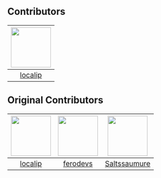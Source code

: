 ## Contributors
|<a href="https://github.com/idntknwlouis"><img src="https://avatars.githubusercontent.com/u/107615094?v=4" width="90px" height="90px"></a>|
|:-:|
|[localip](https://github.com/idntknwlouis)|

## Original Contributors
|<a href="https://github.com/localip"><img src="https://avatars.githubusercontent.com/u/98427312?v=4" width="90px" height="90px"></a>|<a href="https://github.com/ferodevs"><img src="https://avatars.githubusercontent.com/u/52982404?v=4" width="90px" height="90px"></a>|<a href="https://github.com/Saltssaumure"><img src="https://avatars.githubusercontent.com/u/29710355?v=4" width="90px" height="90px"></a>|
|:-:|:-:|:-:|
|[localip](https://github.com/localip)|[ferodevs](https://github.com/ferodevs)|[Saltssaumure](https://github.com/Saltssaumure)|
